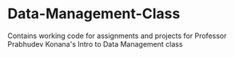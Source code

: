 # Data-Management-Class
Contains working code for assignments and projects for Professor Prabhudev Konana's Intro to Data Management class
